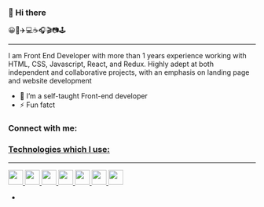 ### 👋 Hi there

😀🍱✈️💻☕️🎧🎬📷🕹️

<hr >

I am Front End Developer with more than 1 years experience working with HTML, CSS, Javascript, React, and Redux.  Highly adept at both independent and collaborative projects, with an emphasis on landing page and website development 



<!--
**hikmatilloRv/hikmatilloRv** is a ✨ _special_ ✨ repository because its `README.md` (this file) appears on your GitHub profile.

Here are some ideas to get you started:
-->


- 🌱 I’m a self-taught Front-end developer
- ⚡ Fun fatct 

### Connect with me:
<a href='https://www.linkedin.com/in/hikmatillo-rv/'/>

### Technologies which I use:
<hr>

<code><img src='https://cdn-icons-png.flaticon.com/512/732/732212.png?w=360' width='30px'/></code>
<code><img src='https://upload.wikimedia.org/wikipedia/commons/thumb/6/62/CSS3_logo.svg/800px-CSS3_logo.svg.png' width='30px'/></code>
<code><img src='https://upload.wikimedia.org/wikipedia/commons/6/6a/JavaScript-logo.png' width='30px'/></code>
<code><img src='https://git-scm.com/images/logos/downloads/Git-Icon-1788C.png' width='30px'/></code>
<code><img src='https://cdn.freebiesupply.com/logos/large/2x/es6-logo-png-transparent.png' width='30px'/></code>
<code><img src='https://upload.wikimedia.org/wikipedia/commons/thumb/a/a7/React-icon.svg/2300px-React-icon.svg.png' width='30px'/></code>
<code><img src='https://raw.githubusercontent.com/reduxjs/redux/master/logo/logo.png' width='30px'/></code>


- <!--
- 👯 I’m looking to collaborate on ...
- 🤔 I’m looking for help with ...
- 💬 Ask me about ...
- 📫 How to reach me: ...
- 😄 Pronouns: ...
- ⚡ Fun fact: ...
-->

